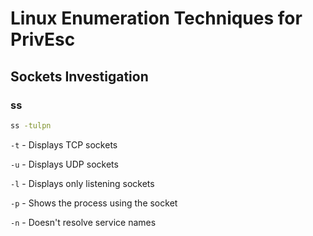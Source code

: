 
# Linux Enumeration Techniques for PrivEsc

## Sockets Investigation

### ss

```bash
ss -tulpn
```

`-t` - Displays TCP sockets

`-u` - Displays UDP sockets

`-l` - Displays only listening sockets

`-p` - Shows the process using the socket

`-n` - Doesn't resolve service names
